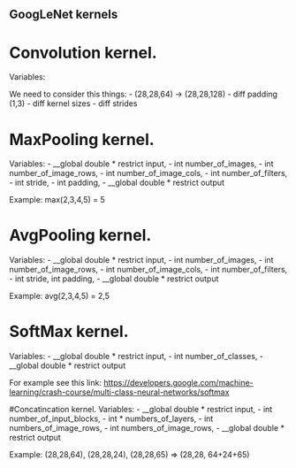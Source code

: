 ## GoogLeNet kernels

# Convolution kernel.
Variables:


We need to consider this things:
    - (28,28,64) -> (28,28,128)
    - diff padding (1,3)
    - diff kernel sizes
    - diff strides


# MaxPooling kernel. 
Variables:
    - __global double * restrict input,
    - int number_of_images,
    - int number_of_image_rows,
    - int number_of_image_cols,
    - int number_of_filters,
    - int stride,
    - int padding,
    - __global double * restrict output

Example: max(2,3,4,5) = 5

# AvgPooling kernel.
Variables:
    - __global double * restrict input, 
    - int number_of_images, 
    - int number_of_image_rows, 
    - int number_of_image_cols, 
    - int number_of_filters, 
    - int stride, int padding,
    - __global double * restrict output

Example: avg(2,3,4,5) = 2,5

# SoftMax kernel.
Variables:
    - __global double * restrict input, 
    - int number_of_classes, 
    - __global double * restrict output

For example see this link: https://developers.google.com/machine-learning/crash-course/multi-class-neural-networks/softmax

#Concatincation kernel.
Variables:
    - __global double * restrict input,
    - int number_of_input_blocks,
    - int * numbers_of_layers,
    - int numbers_of_image_rows,
    - int numbers_of_image_rows,
    - __global double * restrict output

Example: (28,28,64), (28,28,24), (28,28,65) => (28,28, 64+24+65)

